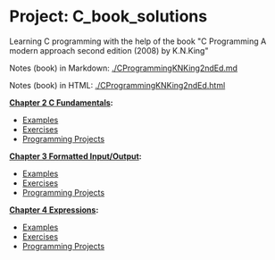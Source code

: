 # Project: C_book_solutions

Learning C programming with the help of the book "C Programming A modern approach second edition (2008) by K.N.King"

Notes (book) in Markdown: [./CProgrammingKNKing2ndEd.md](./CProgrammingKNKing2ndEd.md)

Notes (book) in HTML: [./CProgrammingKNKing2ndEd.html](./CProgrammingKNKing2ndEd.html)

**[Chapter 2 C Fundamentals](./cknkCh02):**

- [Examples](./cknkCh02/cknkCh02Exmp)
- [Exercises](./cknkCh02/cknkCh02Exrc)
- [Programming Projects](./cknkCh02/cknkCh02Prj)

**[Chapter 3 Formatted Input/Output](./cknkCh03):**

- [Examples](./cknkCh03/cknkCh03Exmp)
- [Exercises](./cknkCh03/cknkCh03Exrc)
- [Programming Projects](./cknkCh03/cknkCh03Prj)

**[Chapter 4 Expressions](./cknkCh04):**

- [Examples](./cknkCh04/cknkCh04Exmp)
- [Exercises](./cknkCh04/cknkCh04Exrc)
- [Programming Projects](./cknkCh04/cknkCh04Prj)
